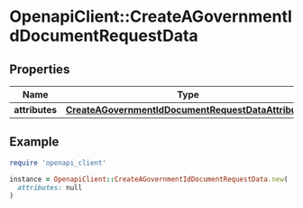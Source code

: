 # OpenapiClient::CreateAGovernmentIdDocumentRequestData

## Properties

| Name | Type | Description | Notes |
| ---- | ---- | ----------- | ----- |
| **attributes** | [**CreateAGovernmentIdDocumentRequestDataAttributes**](CreateAGovernmentIdDocumentRequestDataAttributes.md) |  | [optional] |

## Example

```ruby
require 'openapi_client'

instance = OpenapiClient::CreateAGovernmentIdDocumentRequestData.new(
  attributes: null
)
```

